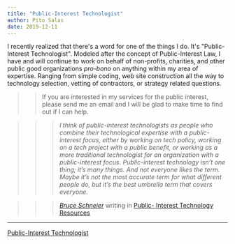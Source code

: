 ```yaml
---
title: "Public-Interest Technologist"
author: Pito Salas
date: 2019-12-11
---
```


I recently realized that there's a word for one of the things I do. It's
"Public-Interest Technologist". Modeled after the concept of Public-Interest
Law, I have and will continue to work on behalf of non-profits, charities, and
other public good organizations _pro-bono_ on anything within my area of
expertise. Ranging from simple coding, web site construction all the way to
technology selection, vetting of contractors, or strategy related questions.

>>

>> If you are interested in my services for the public interest, please send
me an email and I will be glad to make time to find out if I can help.

>>

>>> _I think of public-interest technologists as people who combine their
technological expertise with a public-interest focus, either by working on
tech policy, working on a tech project with a public benefit, or working as a
more traditional technologist for an organization with a public-interest
focus. Public-interest technology isn’t one thing; it’s many things. And not
everyone likes the term. Maybe it’s not the most accurate term for what
different people do, but it’s the best umbrella term that covers everyone._

>>>

>>> _[Bruce Schneier](<https://www.schneier.com/>)_ writing in [Public-
Interest Technology Resources](<https://public-interest-tech.com/>)


---
[Public-Interest Technologist](None)
